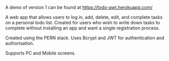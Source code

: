 A demo of version 1 can be found at https://todo-awt.herokuapp.com/

A web app that allows users to log in, add, delete, edit, and complete tasks on a personal todo list. Created for users who wish to write down tasks to complete without installing an app and want a single registration process.

Created using the PERN stack. Uses Bcrypt and JWT for authentication and authorisation.

Supports PC and Mobile screens.
